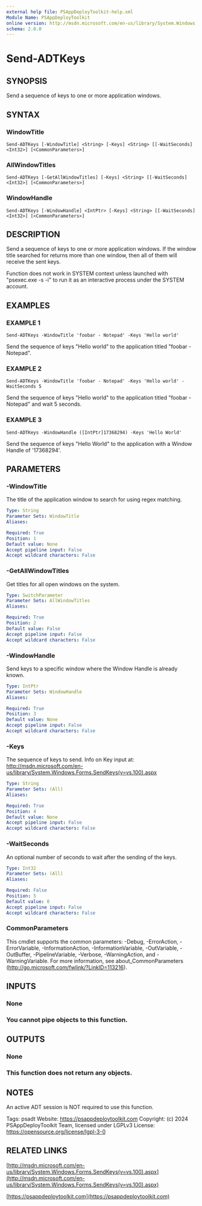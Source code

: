 ```yaml
---
external help file: PSAppDeployToolkit-help.xml
Module Name: PSAppDeployToolkit
online version: http://msdn.microsoft.com/en-us/library/System.Windows.Forms.SendKeys(v=vs.100).aspx
schema: 2.0.0
---
```


# Send-ADTKeys

## SYNOPSIS
Send a sequence of keys to one or more application windows.

## SYNTAX

### WindowTitle
```
Send-ADTKeys [-WindowTitle] <String> [-Keys] <String> [[-WaitSeconds] <Int32>] [<CommonParameters>]
```

### AllWindowTitles
```
Send-ADTKeys [-GetAllWindowTitles] [-Keys] <String> [[-WaitSeconds] <Int32>] [<CommonParameters>]
```

### WindowHandle
```
Send-ADTKeys [-WindowHandle] <IntPtr> [-Keys] <String> [[-WaitSeconds] <Int32>] [<CommonParameters>]
```

## DESCRIPTION
Send a sequence of keys to one or more application windows.
If the window title searched for returns more than one window, then all of them will receive the sent keys.

Function does not work in SYSTEM context unless launched with "psexec.exe -s -i" to run it as an interactive process under the SYSTEM account.

## EXAMPLES

### EXAMPLE 1
```
Send-ADTKeys -WindowTitle 'foobar - Notepad' -Keys 'Hello world'
```

Send the sequence of keys "Hello world" to the application titled "foobar - Notepad".

### EXAMPLE 2
```
Send-ADTKeys -WindowTitle 'foobar - Notepad' -Keys 'Hello world' -WaitSeconds 5
```

Send the sequence of keys "Hello world" to the application titled "foobar - Notepad" and wait 5 seconds.

### EXAMPLE 3
```
Send-ADTKeys -WindowHandle ([IntPtr]17368294) -Keys 'Hello World'
```

Send the sequence of keys "Hello World" to the application with a Window Handle of '17368294'.

## PARAMETERS

### -WindowTitle
The title of the application window to search for using regex matching.

```yaml
Type: String
Parameter Sets: WindowTitle
Aliases:

Required: True
Position: 1
Default value: None
Accept pipeline input: False
Accept wildcard characters: False
```

### -GetAllWindowTitles
Get titles for all open windows on the system.

```yaml
Type: SwitchParameter
Parameter Sets: AllWindowTitles
Aliases:

Required: True
Position: 2
Default value: False
Accept pipeline input: False
Accept wildcard characters: False
```

### -WindowHandle
Send keys to a specific window where the Window Handle is already known.

```yaml
Type: IntPtr
Parameter Sets: WindowHandle
Aliases:

Required: True
Position: 3
Default value: None
Accept pipeline input: False
Accept wildcard characters: False
```

### -Keys
The sequence of keys to send.
Info on Key input at: http://msdn.microsoft.com/en-us/library/System.Windows.Forms.SendKeys(v=vs.100).aspx

```yaml
Type: String
Parameter Sets: (All)
Aliases:

Required: True
Position: 4
Default value: None
Accept pipeline input: False
Accept wildcard characters: False
```

### -WaitSeconds
An optional number of seconds to wait after the sending of the keys.

```yaml
Type: Int32
Parameter Sets: (All)
Aliases:

Required: False
Position: 5
Default value: 0
Accept pipeline input: False
Accept wildcard characters: False
```

### CommonParameters
This cmdlet supports the common parameters: -Debug, -ErrorAction, -ErrorVariable, -InformationAction, -InformationVariable, -OutVariable, -OutBuffer, -PipelineVariable, -Verbose, -WarningAction, and -WarningVariable.
For more information, see about_CommonParameters (http://go.microsoft.com/fwlink/?LinkID=113216).

## INPUTS

### None
### You cannot pipe objects to this function.
## OUTPUTS

### None
### This function does not return any objects.
## NOTES
An active ADT session is NOT required to use this function.

Tags: psadt
Website: https://psappdeploytoolkit.com
Copyright: (c) 2024 PSAppDeployToolkit Team, licensed under LGPLv3
License: https://opensource.org/license/lgpl-3-0

## RELATED LINKS

[http://msdn.microsoft.com/en-us/library/System.Windows.Forms.SendKeys(v=vs.100).aspx](http://msdn.microsoft.com/en-us/library/System.Windows.Forms.SendKeys(v=vs.100).aspx)

[https://psappdeploytoolkit.com](https://psappdeploytoolkit.com)

